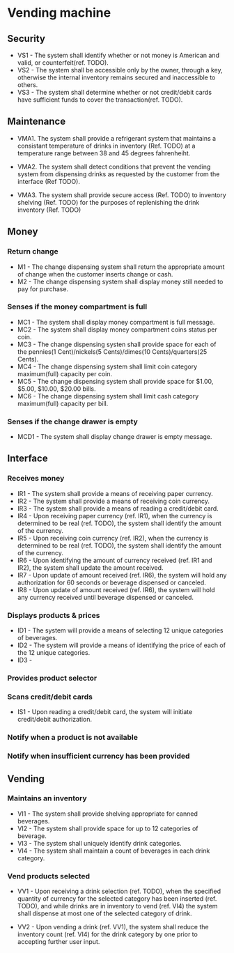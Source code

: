 # Vending machine
## Security
- VS1 - The system shall identify whether or not money is American and valid, or counterfeit(ref. TODO).
- VS2 - The system shall be accessible only by the owner, through a key, otherwise the internal inventory remains secured and inaccessible to others.
- VS3 - The system shall determine whether or not credit/debit cards have sufficient funds to cover the transaction(ref. TODO).
## Maintenance
- VMA1.  The system shall provide a refrigerant system that maintains a consistant temperature of drinks in 
         inventory (Ref. TODO) at a temperature range between 38 and 45 degrees fahrenheiht.

- VMA2.  The system shall detect conditions that prevent the vending system from dispensing drinks as requested 
         by the customer from the interface (Ref TODO).

- VMA3.  The system shall provide secure access (Ref. TODO) to inventory shelving (Ref. TODO) for the purposes of 
           replenishing the drink inventory (Ref. TODO)

## Money
### Return change
  - M1 - The change dispensing system shall return the appropriate amount of change when the customer inserts change or cash.   
  - M2 - The change dispensing system shall display money still needed to pay for purchase.
### Senses if the money compartment is full
  - MC1 - The system shall display money compartment is full message.
  - MC2 - The system shall display money compartment coins status per coin.
  - MC3 - The change dispensing systen shall provide space for each of the pennies(1 Cent)/nickels(5 Cents)/dimes(10 Cents)/quarters(25 Cents).
  - MC4 - The change dispensing system shall limit coin category maximum(full) capacity per coin.
  - MC5 - The change dispensing system shall provide space for $1.00, $5.00, $10.00, $20.00 bills.
  - MC6 - The change dispensing system shall limit cash category maximum(full) capacity per bill.
### Senses if the change drawer is empty
  - MCD1 - The system shall display change drawer is empty message.
  
## Interface
### Receives money
- IR1 - The system shall provide a means of receiving paper currency.
- IR2 - The system shall provide a means of receiving coin currency.
- IR3 - The system shall provide a means of reading a credit/debit card.
- IR4 - Upon receiving paper currency (ref. IR1), when the currency is determined to be real (ref. TODO), the system shall identify the amount of the currency.
- IR5 - Upon receiving coin currency (ref. IR2), when the currency is determined to be real (ref. TODO), the system shall identify the amount of the currency.
- IR6 - Upon identifying the amount of currency received (ref. IR1 and IR2), the system shall update the amount received.
- IR7 - Upon update of amount received (ref. IR6), the system will hold any authorization for 60 seconds or beverage dispensed or canceled.
- IR8 - Upon update of amount received (ref. IR6), the system will hold any currency received until beverage dispensed or canceled.

### Displays products & prices
- ID1 - The system will provide a means of selecting 12 unique categories of beverages.
- ID2 - The system will provide a means of identifying the price of each of the 12 unique categories.
- ID3 - 

### Provides product selector

### Scans credit/debit cards
- IS1 - Upon reading a credit/debit card, the system will initiate credit/debit authorization.

### Notify when a product is not available

### Notify when insufficient currency has been provided
   
   

## Vending
### Maintains an inventory
- VI1 - The system shall provide shelving appropriate for canned beverages.
- VI2 - The system shall provide space for up to 12 categories of beverage.
- VI3 - The system shall uniquely identify drink categories.
- VI4 - The system shall maintain a count of beverages in each drink category.

### Vend products selected
- VV1 - Upon receiving a drink selection (ref. TODO), when the specified quantity of currency for the selected category has been inserted (ref. TODO), and while drinks are in inventory to vend (ref. VI4) the system shall dispense at most one of the selected category of drink.

- VV2 - Upon vending a drink (ref. VV1), the system shall reduce the inventory count (ref. VI4) for the drink category by one prior to accepting further user input.

